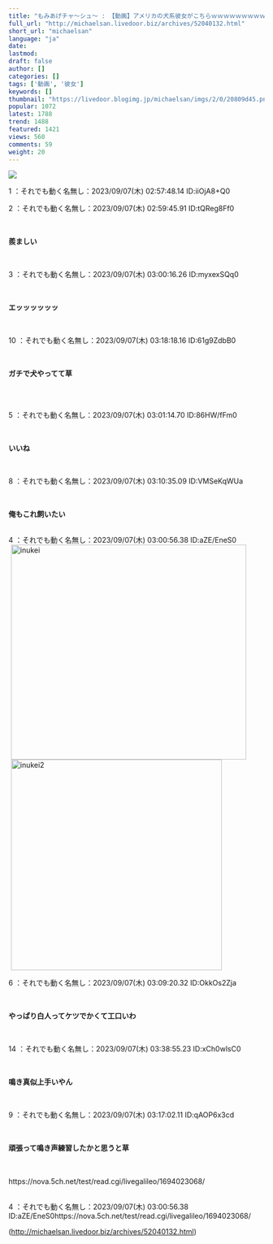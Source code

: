 ```yaml
---
title: "もみあげチャ〜シュ〜 : 【動画】アメリカの犬系彼女がこちらｗｗｗｗｗｗｗｗｗ"
full_url: "http://michaelsan.livedoor.biz/archives/52040132.html"
short_url: "michaelsan"
language: "ja"
date: 
lastmod: 
draft: false
author: []
categories: []
tags: ['動画', '彼女']
keywords: []
thumbnail: "https://livedoor.blogimg.jp/michaelsan/imgs/2/0/20809d45.png"
popular: 1072
latest: 1788
trend: 1488
featured: 1421
views: 560
comments: 59
weight: 20
---
```


![](https://livedoor.blogimg.jp/michaelsan/imgs/2/0/20809d45.png)

<div><p>1 ：それでも動く名無し：2023/09/07(木) 02:57:48.14 ID:iiOjA8+Q0</p><p>2 ：それでも動く名無し：2023/09/07(木) 02:59:45.91 ID:tQReg8Ff0</p><br><b><p>羨ましい </p></b><br><p>3 ：それでも動く名無し：2023/09/07(木) 03:00:16.26 ID:myxexSQq0</p><br><b><p>エッッッッッッ</p></b><br><p>10 ：それでも動く名無し：2023/09/07(木) 03:18:18.16 ID:61g9ZdbB0</p><br><b><p>ガチで犬やってて草 </p><br></b><br><p>5 ：それでも動く名無し：2023/09/07(木) 03:01:14.70 ID:86HW/fFm0</p><br><b><p>いいね </p></b><br><p>8 ：それでも動く名無し：2023/09/07(木) 03:10:35.09 ID:VMSeKqWUa</p><br><b><p>俺もこれ飼いたい </p></b><br>4 ：それでも動く名無し：2023/09/07(木) 03:00:56.38 ID:aZE/EneS0<br><img class='pict' hspace='5' alt='inukei' border='0' height='423' width='463' src='https://livedoor.blogimg.jp/michaelsan/imgs/2/0/20809d45.png'><br><img class='pict' hspace='5' alt='inukei2' border='0' height='415' width='415' src='https://livedoor.blogimg.jp/michaelsan/imgs/b/4/b49dfd41.jpg'><br><p>6 ：それでも動く名無し：2023/09/07(木) 03:09:20.32 ID:OkkOs2Zja</p><br><b><p>やっぱり白人ってケツでかくて工口いわ </p></b><br><p>14 ：それでも動く名無し：2023/09/07(木) 03:38:55.23 ID:xCh0wlsC0</p><br><b><p>鳴き真似上手いやん </p></b><br><p>9 ：それでも動く名無し：2023/09/07(木) 03:17:02.11 ID:qAOP6x3cd</p><br><b><p>頑張って鳴き声練習したかと思うと草 </p><br></b><br>https://nova.5ch.net/test/read.cgi/livegalileo/1694023068/<br><br clear='all'> <p id='a6850dc6aefc0d5bbff2bea180d92d89'> </p> <p id='a6850dc6aefc0d5bbff2bea180d92d89'> </p> <p class='alistcloud-container-6795'></p> <p>4 ：それでも動く名無し：2023/09/07(木) 03:00:56.38 ID:aZE/EneS0https://nova.5ch.net/test/read.cgi/livegalileo/1694023068/</p></div>

(http://michaelsan.livedoor.biz/archives/52040132.html)
